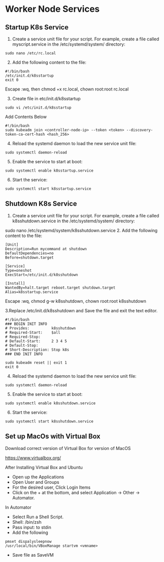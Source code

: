 # Worker Node Services

## Startup K8s Service

1. Create a service unit file for your script. For example, create a file called myscript.service in the /etc/systemd/system/ directory:
```
sudo nano /etc/rc.local
```

2. Add the following content to the file:
```
#!/bin/bash
/etc/init.d/k8sstartup
exit 0
```
Escape :wq, then chmod +x rc.local, chown root:root rc.local

3. Create file in etc/init.d/k8sstartup
```
sudo vi /etc/init.d/k8sstartup
```
Add Contents Below
```
#!/bin/bash
sudo kubeadm join <controller-node-ip> --token <token> --discovery-token-ca-cert-hash <hash_256>
```

4. Reload the systemd daemon to load the new service unit file:
```
sudo systemctl daemon-reload
```
5. Enable the service to start at boot:
```
sudo systemctl enable k8sstartup.service
```
6. Start the service:
```
sudo systemctl start k8sstartup.service
```


## Shutdown K8s Service

1. Create a service unit file for your script. For example, create a file called k8sshutdown.service in the /etc/systemd/system/ directory:

sudo nano /etc/systemd/system/k8sshutdown.service
2. Add the following content to the file:
```
[Unit]
Description=Run mycommand at shutdown
DefaultDependencies=no
Before=shutdown.target

[Service]
Type=oneshot
ExecStart=/etc/init.d/k8sshutdown

[Install]
WantedBy=halt.target reboot.target shutdown.target
Alias=k8sstartup.service
```
Escape :wq, chmod g-w k8sshutdown, chown root:root k8sshutdown

3.Replace /etc/init.d/k8sshutdown and Save the file and exit the text editor.
```
#!/bin/bash
### BEGIN INIT INFO
# Provides:          k8sshutdown
# Required-Start:    $all
# Required-Stop:
# Default-Start:     2 3 4 5
# Default-Stop:
# Short-Description: Stop k8s
### END INIT INFO

sudo kubeadm reset || exit 1
exit 0

```

4. Reload the systemd daemon to load the new service unit file:
```
sudo systemctl daemon-reload
```
5. Enable the service to start at boot:
```
sudo systemctl enable k8sshutdown.service
```
6. Start the service:
```
sudo systemctl start k8sshutdown.service
```

## Set up MacOs with Virtual Box

Download correct version of Virtual Box for version of MacOS

https://www.virtualbox.org/

After Installing Virtual Box and Ubuntu
- Open up the Applications
- Open User and Groups
- For the desired user, Click Login Items
- Click on the + at the bottom, and select Application -> Other -> Automator.

In Automator
- Select Run a Shell Script.
- Shell: /bin/zsh
- Pass input: to stdin
- Add the following
```
pmset dispalysleepnow
/usr/local/bin/VBoxManage startvm <vmname>
```
- Save file as SaveVM
